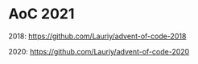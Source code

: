 # AoC 2021

2018: https://github.com/Lauriy/advent-of-code-2018

2020: https://github.com/Lauriy/advent-of-code-2020
